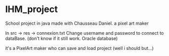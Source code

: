 # IHM_project
School project in java made with Chausseau Daniel. a pixel art maker

In src -> res -> connexion.txt
Change username and password to connect to dataBase.
(don't know if it still work. Oracle database)

it's a PixelArt maker who can save and load project (well i should but...)